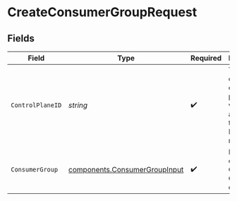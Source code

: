 # CreateConsumerGroupRequest


## Fields

| Field                                                                             | Type                                                                              | Required                                                                          | Description                                                                       | Example                                                                           |
| --------------------------------------------------------------------------------- | --------------------------------------------------------------------------------- | --------------------------------------------------------------------------------- | --------------------------------------------------------------------------------- | --------------------------------------------------------------------------------- |
| `ControlPlaneID`                                                                  | *string*                                                                          | :heavy_check_mark:                                                                | The UUID of your control plane. This variable is available in the Konnect manager | 9524ec7d-36d9-465d-a8c5-83a3c9390458                                              |
| `ConsumerGroup`                                                                   | [components.ConsumerGroupInput](../../models/components/consumergroupinput.md)    | :heavy_check_mark:                                                                | Description of the new Consumer Group for creation                                |                                                                                   |